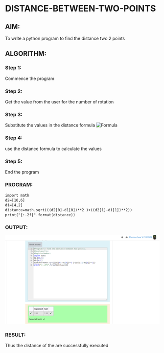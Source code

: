 # DISTANCE-BETWEEN-TWO-POINTS

## AIM:
To write a python program to find the distance two 2 points
## ALGORITHM:
### Step 1: 
Commence the program
### Step 2: 
Get the value from the user for the number of rotation
### Step 3: 
Substitute the values in the distance formula  ![Formula](/formula.jpg)
### Step 4:
use the distance formula to calculate the values  
### Step 5: 
End the program
### PROGRAM:
~~~
import math 
d2=[10,6]
d1=[4,2]
distance=math.sqrt(((d2[0]-d1[0])**2 )+((d2[1]-d1[1])**2))
print("{:.2f}".format(distance))
~~~
### OUTPUT:
![GitHub Logo](distance.png)
### RESULT:
Thus the distance of the  are successfully executed
